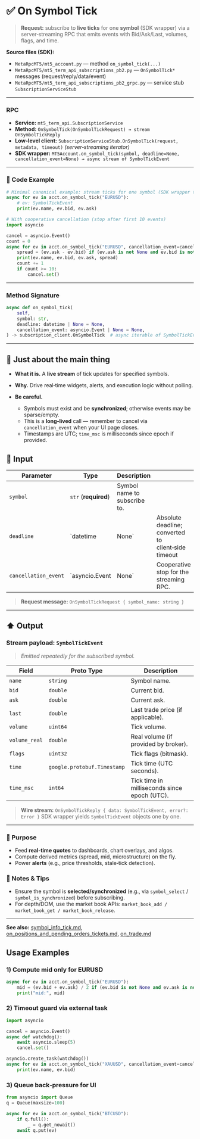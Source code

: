 # ✅ On Symbol Tick

> **Request:** subscribe to **live ticks** for one **symbol** (SDK wrapper) via a server‑streaming RPC that emits events with Bid/Ask/Last, volumes, flags, and time.

**Source files (SDK):**

* `MetaRpcMT5/mt5_account.py` — method `on_symbol_tick(...)`
* `MetaRpcMT5/mt5_term_api_subscriptions_pb2.py` — `OnSymbolTick*` messages (request/reply/data/event)
* `MetaRpcMT5/mt5_term_api_subscriptions_pb2_grpc.py` — service stub `SubscriptionServiceStub`

---

### RPC

* **Service:** `mt5_term_api.SubscriptionService`
* **Method:** `OnSymbolTick(OnSymbolTickRequest) → stream OnSymbolTickReply`
* **Low‑level client:** `SubscriptionServiceStub.OnSymbolTick(request, metadata, timeout)` *(server‑streaming iterator)*
* **SDK wrapper:** `MT5Account.on_symbol_tick(symbol, deadline=None, cancellation_event=None) → async stream of SymbolTickEvent`

---

### 🔗 Code Example

```python
# Minimal canonical example: stream ticks for one symbol (SDK wrapper takes a single symbol)
async for ev in acct.on_symbol_tick("EURUSD"):
    # ev: SymbolTickEvent
    print(ev.name, ev.bid, ev.ask)
```

```python
# With cooperative cancellation (stop after first 10 events)
import asyncio

cancel = asyncio.Event()
count = 0
async for ev in acct.on_symbol_tick("EURUSD", cancellation_event=cancel):
    spread = (ev.ask - ev.bid) if (ev.ask is not None and ev.bid is not None) else None
    print(ev.name, ev.bid, ev.ask, spread)
    count += 1
    if count >= 10:
        cancel.set()
```

---

### Method Signature

```python
async def on_symbol_tick(
    self,
    symbol: str,
    deadline: datetime | None = None,
    cancellation_event: asyncio.Event | None = None,
) -> subscription_client.OnSymbolTick  # async iterable of SymbolTickEvent
```

---

## 💬 Just about the main thing

* **What it is.** A **live stream** of tick updates for specified symbols.
* **Why.** Drive real‑time widgets, alerts, and execution logic without polling.
* **Be careful.**

  * Symbols must exist and be **synchronized**; otherwise events may be sparse/empty.
  * This is a **long‑lived** call — remember to cancel via `cancellation_event` when your UI page closes.
  * Timestamps are UTC; `time_msc` is milliseconds since epoch if provided.


## 🔽 Input

| Parameter            | Type                 | Description                  |                                                     |
| -------------------- | -------------------- | ---------------------------- | --------------------------------------------------- |
| `symbol`             | `str` (**required**) | Symbol name to subscribe to. |                                                     |
| `deadline`           | \`datetime           | None\`                       | Absolute deadline; converted to client‑side timeout |
| `cancellation_event` | \`asyncio.Event      | None\`                       | Cooperative stop for the streaming RPC.             |

> **Request message:** `OnSymbolTickRequest { symbol_name: string }`

---

## ⬆️ Output

### Stream payload: `SymbolTickEvent`

> *Emitted repeatedly for the subscribed symbol.*

| Field         | Proto Type                  | Description                                  |
| ------------- | --------------------------- | -------------------------------------------- |
| `name`        | `string`                    | Symbol name.                                 |
| `bid`         | `double`                    | Current bid.                                 |
| `ask`         | `double`                    | Current ask.                                 |
| `last`        | `double`                    | Last trade price (if applicable).            |
| `volume`      | `uint64`                    | Tick volume.                                 |
| `volume_real` | `double`                    | Real volume (if provided by broker).         |
| `flags`       | `uint32`                    | Tick flags (bitmask).                        |
| `time`        | `google.protobuf.Timestamp` | Tick time (UTC seconds).                     |
| `time_msc`    | `int64`                     | Tick time in milliseconds since epoch (UTC). |

> **Wire stream:** `OnSymbolTickReply { data: SymbolTickEvent, error?: Error }`
> SDK wrapper yields `SymbolTickEvent` objects one by one.

---

### 🎯 Purpose

* Feed **real‑time quotes** to dashboards, chart overlays, and algos.
* Compute derived metrics (spread, mid, microstructure) on the fly.
* Power **alerts** (e.g., price thresholds, stale‑tick detection).

### 🧩 Notes & Tips

* Ensure the symbol is **selected/synchronized** (e.g., via `symbol_select` / `symbol_is_synchronized`) before subscribing.
* For depth/DOM, use the market book APIs: `market_book_add / market_book_get / market_book_release`.

---

**See also:** [symbol\_info\_tick.md](../Symbols_and_Market/symbol_info_tick.md), [on\_positions\_and\_pending\_orders\_tickets.md](./on_positions_and_pending_orders_tickets.md), [on\_trade.md](./on_trade.md)

## Usage Examples

### 1) Compute mid only for EURUSD

```python
async for ev in acct.on_symbol_tick("EURUSD"):
    mid = (ev.bid + ev.ask) / 2 if (ev.bid is not None and ev.ask is not None) else None
    print("mid:", mid)
```

### 2) Timeout guard via external task

```python
import asyncio

cancel = asyncio.Event()
async def watchdog():
    await asyncio.sleep(5)
    cancel.set()

asyncio.create_task(watchdog())
async for ev in acct.on_symbol_tick("XAUUSD", cancellation_event=cancel):
    print(ev.name, ev.bid)
```

### 3) Queue back‑pressure for UI

```python
from asyncio import Queue
q = Queue(maxsize=100)

async for ev in acct.on_symbol_tick("BTCUSD"):
    if q.full():
        _ = q.get_nowait()
    await q.put(ev)
```
